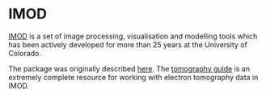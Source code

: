# IMOD

[IMOD](https://bio3d.colorado.edu/imod/) is a set of image processing, visualisation and modelling tools which has been 
actively developed for more than 25 years at the University of Colorado.

The package was originally described [here](https://doi.org/10.1006/jsbi.1996.0013). 
The [tomography guide](https://bio3d.colorado.edu/imod/doc/tomoguide.html) 
is an extremely complete resource for working with electron tomography data in IMOD.
